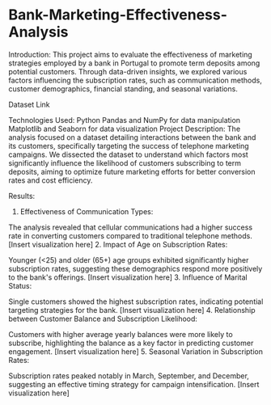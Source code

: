 # Bank-Marketing-Effectiveness-Analysis

Introduction:
This project aims to evaluate the effectiveness of marketing strategies employed by a bank in Portugal to promote term deposits among potential customers. Through data-driven insights, we explored various factors influencing the subscription rates, such as communication methods, customer demographics, financial standing, and seasonal variations.

Dataset Link

Technologies Used:
Python
Pandas and NumPy for data manipulation
Matplotlib and Seaborn for data visualization
Project Description:
The analysis focused on a dataset detailing interactions between the bank and its customers, specifically targeting the success of telephone marketing campaigns. We dissected the dataset to understand which factors most significantly influence the likelihood of customers subscribing to term deposits, aiming to optimize future marketing efforts for better conversion rates and cost efficiency.

Results:
1. Effectiveness of Communication Types:

The analysis revealed that cellular communications had a higher success rate in converting customers compared to traditional telephone methods.
[Insert visualization here]
2. Impact of Age on Subscription Rates:

Younger (<25) and older (65+) age groups exhibited significantly higher subscription rates, suggesting these demographics respond more positively to the bank's offerings.
[Insert visualization here]
3. Influence of Marital Status:

Single customers showed the highest subscription rates, indicating potential targeting strategies for the bank.
[Insert visualization here]
4. Relationship between Customer Balance and Subscription Likelihood:

Customers with higher average yearly balances were more likely to subscribe, highlighting the balance as a key factor in predicting customer engagement.
[Insert visualization here]
5. Seasonal Variation in Subscription Rates:

Subscription rates peaked notably in March, September, and December, suggesting an effective timing strategy for campaign intensification.
[Insert visualization here]
